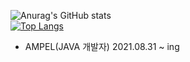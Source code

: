 ![Anurag's GitHub stats](https://github-readme-stats.vercel.app/api?username=heum-ji&show_icons=true&theme=dark)  
[![Top Langs](https://github-readme-stats.vercel.app/api/top-langs/?username=heum-ji&layout=compact)](https://github.com/heum-ji/github-readme-stats)  

- AMPEL(JAVA 개발자) 2021.08.31 ~ ing
